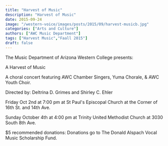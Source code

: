 ```yaml
---
title: "Harvest of Music"
description: "Harvest of Music"
date: 2015-09-24
image: "/western-voice/images/posts/2015/09/harvest-musicb.jpg"
categories: ["Arts and Culture"]
authors: ["AWC Music Department"]
tags: ["Harvest Music","Faall 2015"]
draft: false
---
```

The Music Department of Arizona Western College presents:

A Harvest of Music

A choral concert featuring AWC Chamber Singers, Yuma Chorale, & AWC Youth Choir.

Directed by: Deltrina D. Grimes and Shirley C. Ehler

Friday Oct 2nd at 7:00 pm at St Paul's Episcopal Church at the Corner of 16th St. and 14th Ave.

Sunday October 4th at 4:00 pm at Trinity United Methodist Church at 3030 South 8th Ave.

$5 recommended donations: Donations go to The Donald Alspach Vocal Music Scholarship Fund.